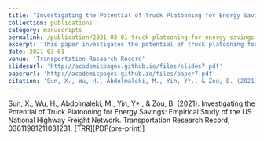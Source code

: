 ```yaml
---
title: "Investigating the Potential of Truck Platooning for Energy Savings: Empirical Study of the US National Highway Freight Network"
collection: publications
category: manuscripts
permalink: /publication/2021-03-01-truck-platooning-for-energy-savings
excerpt: 'This paper investigates the potential of truck platooning for energy savings in the US national highway freight network.'
date: 2021-03-01
venue: 'Transportation Research Record'
slidesurl: 'http://academicpages.github.io/files/slides7.pdf'
paperurl: 'http://academicpages.github.io/files/paper7.pdf'
citation: 'Sun, X., Wu, H., Abdolmaleki, M., Yin, Y*., & Zou, B. (2021). "Investigating the Potential of Truck Platooning for Energy Savings: Empirical Study of the US National Highway Freight Network." <i>Transportation Research Record</i>, 03611981211031231. [TRR][PDF(pre-print)]'
---
```

Sun, X., Wu, H., Abdolmaleki, M., Yin, Y*., & Zou, B. (2021). Investigating the Potential of Truck Platooning for Energy Savings: Empirical Study of the US National Highway Freight Network. Transportation Research Record, 03611981211031231. [TRR][PDF(pre-print)]
